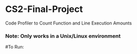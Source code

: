 # CS2-Final-Project
Code Profiler to Count Function and Line Execution Amounts
### Note: Only works in a Unix/Linux environment
#To Run:
